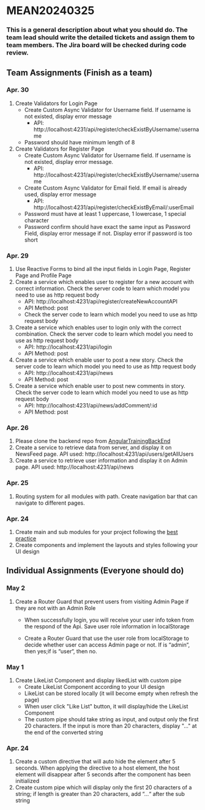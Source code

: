 # MEAN20240325

### This is a general description about what you should do. The team lead should write the detailed tickets and assign them to team members. The Jira board will be checked during code review.
## Team Assignments (Finish as a team)
### Apr. 30
1. Create Validators for Login Page
    * Create Custom Async Validator for Username field. If username is not existed, display error message 
        * API: http://localhost:4231/api/register/checkExistByUsername/:username
    * Password should have minimum length of 8
2. Create Validators for Register Page
    * Create Custom Async Validator for Username field. If username is not existed, display error message.
        * API: http://localhost:4231/api/register/checkExistByUsername/:username
    * Create Custom Async Validator for Email field. If email is already used, display error message
        * API: http://localhost:4231/api/register/checkExistByEmail/:userEmail
    * Password must have at least 1 uppercase, 1 lowercase, 1 special character
    * Password confirm should have exact the same input as Password Field, display error message if not. Display error if password is too short
### Apr. 29
1. Use Reactive Forms to bind all the input fields in Login Page, Register Page and Profile Page
2. Create a service which enables user to register for a new account with correct information. Check the server code to learn which model you need to use as http request body
    * API: http://localhost:4231/api/register/createNewAccountAPI 
    * API Method: post
    * Check the server code to learn which model you need to use as http request body
3. Create a service which enables user to login only with the correct combination. Check the server code to learn which model you need to use as http request body
    * API: http://localhost:4231/api/login
    * API Method: post
4. Create a service which enable user to post a new story. Check the server code to learn which model you need to use as http request body
    * API: http://localhost:4231/api/news
    * API Method: post
5. Create a service which enable user to post new comments in story. Check the server code to learn which model you need to use as http request body
    * API: http://localhost:4231/api/news/addComment/:id
    * API Method: post
    
### Apr. 26
1. Please clone the backend repo from [AngularTrainingBackEnd](https://github.com/JRAntra/AngularTrainingBackEnd.git)
2. Create a service to retrieve data from server, and display it on NewsFeed page. API used: http://localhost:4231/api/users/getAllUsers
3. Create a service to retrieve user information and display it on Admin page. API used: http://localhost:4231/api/news


### Apr. 25
1. Routing system for all modules with path. Create navigation bar that can navigate to different pages.
### Apr. 24
1. Create main and sub modules for your project following the [best practice](https://medium.com/@shijin_nath/angular-right-file-structure-and-best-practices-that-help-to-scale-2020-52ce8d967df5)
2. Create components and implement the layouts and styles following your UI design 


## Individual Assignments (Everyone should do)
### May 2
1. Create a Router Guard that prevent users from visiting Admin Page if they are not with an Admin Role
    * When successfully login, you will receive your user info token from the respond of the Api. Save user role information in localStorage

    * Create a Router Guard that use the user role from localStorage to decide whether user can access Admin page or not. If is “admin“, then yes;if is “user“, then no.   
### May 1
1. Create LikeList Component and display likedList with custom pipe
    * Create LikeList Component according to your UI design
    * LikeList can be stored locally (it will become empty when refresh the page)
    * When user click "Like List" button, it will display/hide the LikeList Component
    * The custom pipe should take string as input, and output only the first 20 characters. If the input is more than 20 characters, display "..." at the end of the converted string
### Apr. 24
1. Create a custom directive that will auto hide the element after 5 seconds. When applying the directive to a host element, the host element will disappear after 5 seconds after the component has been initialized
2. Create custom pipe which will display only the first 20 characters of a string; if length is greater than 20 characters, add “…“ after the sub string

